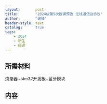 ```yaml
---
layout:       post
title:        "2024级第5次授课预告 无线通信及协议"
author:       "谢峰"
header-style: text
catalog:      true
tags:
    - 2024
    - 新生
    - 授课
---
```



## 所需材料

烧录器+stm32开发板+蓝牙模块


## 内容
